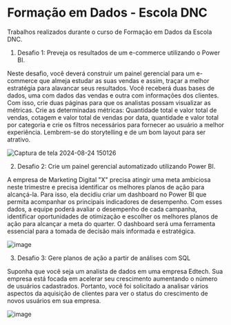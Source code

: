 # Formação em Dados - Escola DNC
Trabalhos realizados durante o curso de Formação em Dados da Escola DNC.

1. Desafio 1: Preveja os resultados de um e-commerce utilizando o Power BI.

Neste desafio, você deverá construir um painel gerencial para um e-commerce que almeja estudar as suas vendas e assim, traçar a melhor estratégia para alavancar seus resultados. Você receberá duas bases de dados, uma com dados das vendas e outra com informações dos clientes. Com isso, crie duas páginas para que os analistas possam visualizar as métricas. Crie as determinadas métricas: Quantidade total e valor total de vendas, cotagem e valor total de vendas por data, quantidade e valor total por categoria e crie os filtros necessários para fornecer ao usuário a melhor experiência. Lembrem-se do storytelling e de um bom layout para ser atrativo.

![Captura de tela 2024-08-24 150126](https://github.com/user-attachments/assets/489eb13b-c11a-4e53-9aa9-a593507dcfd3)

2. Desafio 2: Crie um painel gerencial automatizado utilizando Power BI.

A empresa de Marketing Digital "X" precisa atingir uma meta ambiciosa neste trimestre e precisa identificar os melhores planos de ação para alcançá-la. Para isso, ela decidiu criar um dashboard no Power BI que permita acompanhar os principais indicadores de desempenho. Com esses dados, a equipe poderá avaliar o desempenho de cada campanha, identificar oportunidades de otimização e escolher os melhores planos de ação para alcançar a meta do quarter. O dashboard será uma ferramenta essencial para a tomada de decisão mais informada e estratégica.

![image](https://github.com/user-attachments/assets/fc4ed17e-7249-4173-a8ea-1375883f921a)

3. Desafio 3: Gere planos de ação a partir de análises com SQL

Suponha que você seja um analista de dados em uma empresa Edtech. Sua empresa está focada em acelerar seu crescimento aumentando o número de usuários cadastrados.
Portanto, você foi solicitado a analisar vários aspectos da aquisição de clientes para ver o status do crescimento de novos usuários em sua empresa.

![image](https://github.com/user-attachments/assets/f0f3013d-eb59-4a04-8efa-ba9e7e0dd13b)
